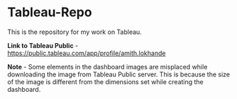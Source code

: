 # Tableau-Repo

This is the repository for my work on Tableau.  

**Link to Tableau Public** - https://public.tableau.com/app/profile/amith.lokhande 

**Note** - Some elements in the dashboard images are misplaced while downloading the image from Tableau Public server. This is because the size of the image is different from the dimensions set while creating the dashboard.

